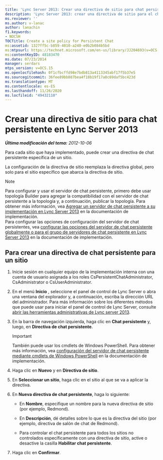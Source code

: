 ```yaml
---
title: 'Lync Server 2013: Crear una directiva de sitio para chat persistente'
description: 'Lync Server 2013: crear una directiva de sitio para el chat persistente.'
ms.reviewer: ''
ms.author: v-lanac
author: lanachin
f1.keywords:
- NOCSH
TOCTitle: Create a site policy for Persistent Chat
ms:assetid: 1327ff5c-b859-4010-a240-e0b2b084b5bd
ms:mtpsurl: https://technet.microsoft.com/en-us/library/JJ204693(v=OCS.15)
ms:contentKeyID: 48183470
ms.date: 07/23/2014
manager: serdars
mtps_version: v=OCS.15
ms.openlocfilehash: 0f1cfbcffd98e7bdb813a4113345abf17f5b37e5
ms.sourcegitcommit: 36fee89bb887bea4f18b19f17a8c69daf5bc423d
ms.translationtype: MT
ms.contentlocale: es-ES
ms.lasthandoff: 11/26/2020
ms.locfileid: "49432110"
---
```

# <a name="create-a-site-policy-for-persistent-chat-in-lync-server-2013"></a>Crear una directiva de sitio para chat persistente en Lync Server 2013

<div data-xmlns="http://www.w3.org/1999/xhtml">

<div class="topic" data-xmlns="http://www.w3.org/1999/xhtml" data-msxsl="urn:schemas-microsoft-com:xslt" data-cs="https://msdn.microsoft.com/">

<div data-asp="https://msdn2.microsoft.com/asp">



</div>

<div id="mainSection">

<div id="mainBody">

<span> </span>

_**Última modificación del tema:** 2012-10-06_

Para cada sitio que haya implementado, puede crear una directiva de chat persistente específica de un sitio.

La configuración de la directiva de sitio reemplaza la directiva global, pero solo para el sitio específico que abarca la directiva de sitio.

<div>


> [!NOTE]  
> Para configurar y usar el servidor de chat persistente, primero debe usar topología Builder para agregar la compatibilidad con el servidor de chat persistente a la topología y, a continuación, publicar la topología. Para obtener más información, vea <A href="lync-server-2013-adding-persistent-chat-server-to-your-deployment.md">Agregar un servidor de chat persistente a su implementación en Lync Server 2013</A> en la documentación de implementación.<BR>Para configurar las opciones de configuración del servidor de chat persistentes, vea <A href="lync-server-2013-configure-persistent-chat-server-options-globally-or-for-persistent-chat-server-pool.md">configurar las opciones del servidor de chat persistente globalmente o para el grupo de servidores de chat persistente en Lync Server 2013</A> en la documentación de implementación.



</div>

<div>

## <a name="to-create-a-persistent-chat-policy-for-a-site"></a>Para crear una directiva de chat persistente para un sitio

1.  Inicie sesión en cualquier equipo de la implementación interna con una cuenta de usuario asignada a los roles CsPersistentChatAdministrator, CsAdministrator o CsUserAdministrator.

2.  En el menú **Inicio** , seleccione el panel de control de Lync Server o abra una ventana del explorador y, a continuación, escriba la dirección URL del administrador. Para más información sobre los diferentes métodos que puede usar para iniciar el panel de control de Lync Server, consulte [abrir las herramientas administrativas de Lync server 2013](lync-server-2013-open-lync-server-administrative-tools.md).

3.  En la barra de navegación izquierda, haga clic en **Chat persistente** y, luego, en **Directiva de chat persistente**.
    
    <div>
    

    > [!IMPORTANT]  
    > También puede usar los cmdlets de Windows PowerShell. Para obtener más información, vea <A href="configuring-persistent-chat-server-by-using-windows-powershell-cmdlets.md">configuración del servidor de chat persistente mediante cmdlets de Windows PowerShell</A> en la documentación de implementación.

    
    </div>

4.  Haga clic en **Nuevo** y en **Directiva de sitio**.

5.  En **Seleccionar un sitio**, haga clic en el sitio al que se va a aplicar la directiva.

6.  En **Nueva directiva de chat persistente**, haga lo siguiente:
    
      - En **Nombre**, especifique un nombre para la nueva directiva de sitio (por ejemplo, Redmond).
    
      - En **Descripción**, dé detalles sobre lo que es la directiva del sitio (por ejemplo, directiva de salón de chat de Redmond).
    
      - Para controlar el chat persistente para todos los sitios no controlados específicamente con una directiva de sitio, active o desactive la casilla **Habilitar chat persistente**.

7.  Haga clic en **Confirmar**.

</div>

</div>

<span> </span>

</div>

</div>

</div>

